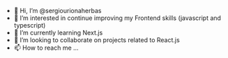 - 👋 Hi, I’m @sergiourionaherbas
- 👀 I’m interested in continue improving my Frontend skills (javascript and typescript)
- 🌱 I’m currently learning Next.js
- 💞️ I’m looking to collaborate on projects related to React.js
- 📫 How to reach me ...

<!---
sergiourionaherbas/sergiourionaherbas is a ✨ special ✨ repository because its `README.md` (this file) appears on your GitHub profile.
You can click the Preview link to take a look at your changes.
--->
